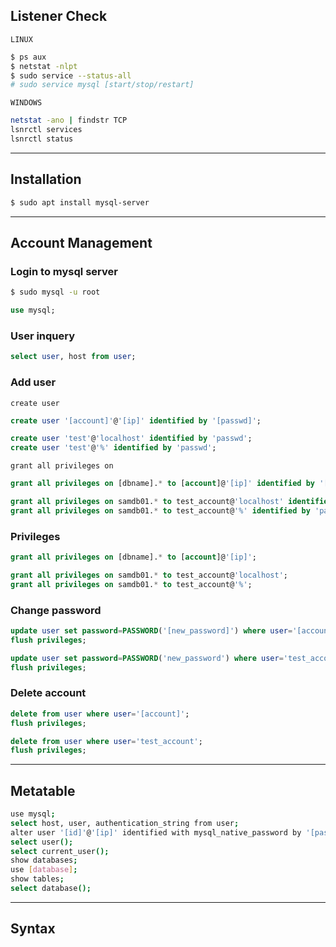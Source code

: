 ## Listener Check

`LINUX`
```bash
$ ps aux
$ netstat -nlpt
$ sudo service --status-all
# sudo service mysql [start/stop/restart]
```

`WINDOWS`
```bash
netstat -ano | findstr TCP
lsnrctl services
lsnrctl status
```

---

## Installation
```bash
$ sudo apt install mysql-server
```

---


## Account Management
### Login to mysql server
```bash
$ sudo mysql -u root
```
```sql
use mysql;
```

### User inquery
```sql
select user, host from user;
```

### Add user
`create user`
```sql
create user '[account]'@'[ip]' identified by '[passwd]';
```
```sql
create user 'test'@'localhost' identified by 'passwd';
create user 'test'@'%' identified by 'passwd';
```

`grant all privileges on`
```sql
grant all privileges on [dbname].* to [account]@'[ip]' identified by '[passwd]';
```
```sql
grant all privileges on samdb01.* to test_account@'localhost' identified by 'passwd';
grant all privileges on samdb01.* to test_account@'%' identified by 'passwd';
```



### Privileges
```sql
grant all privileges on [dbname].* to [account]@'[ip]';
```
```sql
grant all privileges on samdb01.* to test_account@'localhost';
grant all privileges on samdb01.* to test_account@'%';
```


### Change password
```sql
update user set password=PASSWORD('[new_password]') where user='[account]';
flush privileges;
```
```sql
update user set password=PASSWORD('new_password') where user='test_account';
flush privileges;
```

### Delete account
```sql
delete from user where user='[account]';
flush privileges;
```
```sql
delete from user where user='test_account';
flush privileges;
```

---

## Metatable
```bash
use mysql;
select host, user, authentication_string from user;
alter user '[id]'@'[ip]' identified with mysql_native_password by '[password]';
select user();
select current_user();
show databases;
use [database];
show tables;
select database();
```


---

## Syntax

